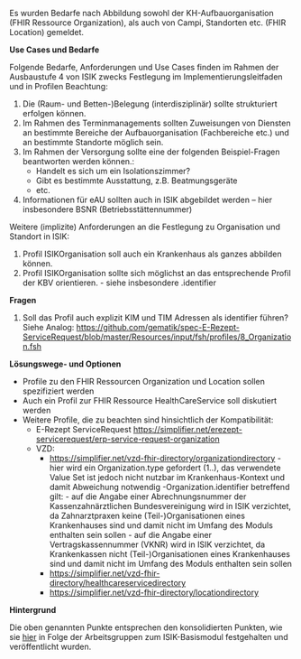 Es wurden Bedarfe nach Abbildung sowohl der KH-Aufbauorganisation (FHIR Ressource Organization), als auch von Campi, Standorten etc. (FHIR Location) gemeldet.

**Use Cases und Bedarfe**

Folgende Bedarfe, Anforderungen und Use Cases finden im Rahmen der Ausbaustufe 4 von ISIK zwecks Festlegung im Implementierungsleitfaden und in Profilen Beachtung: 

1. Die (Raum- und Betten-)Belegung (interdisziplinär) sollte strukturiert erfolgen können.
1. Im Rahmen des Terminmanagements sollten Zuweisungen von Diensten an bestimmte Bereiche der Aufbauorganisation (Fachbereiche etc.) und an bestimmte Standorte möglich sein.
1. Im Rahmen der Versorgung sollte eine der folgenden Beispiel-Fragen beantworten werden können.:
    - Handelt es sich um ein Isolationszimmer?
    - Gibt es bestimmte Ausstattung, z.B. Beatmungsgeräte
    - etc.
1.  Informationen für eAU sollten auch in ISIK abgebildet werden – hier insbesondere BSNR (Betriebsstättennummer)

Weitere (implizite) Anforderungen an die Festlegung zu Organisation und Standort in ISIK:

1. Profil ISIKOrganisation soll auch ein Krankenhaus als ganzes abbilden können.
1. Profil ISIKOrganisation sollte sich möglichst an das entsprechende Profil der KBV orientieren.
        - siehe insbesondere .identifier

**Fragen**
1. Soll das Profil auch explizit KIM und TIM Adressen als identifier führen? Siehe Analog: https://github.com/gematik/spec-E-Rezept-ServiceRequest/blob/master/Resources/input/fsh/profiles/8_Organization.fsh


**Lösungswege- und Optionen** 

- Profile zu den FHIR Ressourcen Organization und Location sollen spezifiziert werden
- Auch ein Profil zur FHIR Ressource HealthCareService soll diskutiert werden
- Weitere Profile, die zu beachten sind hinsichtlich der Kompatibilität:
   - E-Rezept ServiceRequest https://simplifier.net/erezept-servicerequest/erp-service-request-organization
   - VZD:
        - https://simplifier.net/vzd-fhir-directory/organizationdirectory
                - hier wird ein Organization.type gefordert (1..), das verwendete Value Set ist jedoch nicht nutzbar im Krankenhaus-Kontext und damit Abweichung notwendig
                -Organization.identifier betreffend gilt:
                        - auf die Angabe einer Abrechnungsnummer der Kassenzahnärztlichen Bundesvereinigung wird in ISIK verzichtet, da Zahnarztpraxen keine (Teil-)Organisationen eines Krankenhauses sind und damit nicht im Umfang des Moduls enthalten sein sollen
                        - auf die Angabe einer Vertragskassennummer (VKNR) wird in ISIK verzichtet, da Krankenkassen nicht (Teil-)Organisationen eines Krankenhauses sind und damit nicht im Umfang des Moduls enthalten sein sollen
        - https://simplifier.net/vzd-fhir-directory/healthcareservicedirectory
        - https://simplifier.net/vzd-fhir-directory/locationdirectory

**Hintergrund**

Die oben genannten Punkte entsprechen den konsolidierten Punkten, wie sie [hier](https://github.com/gematik/spec-ISiK-Basismodul/discussions/326) in Folge der Arbeitsgruppen zum ISIK-Basismodul festgehalten und veröffentlicht wurden.